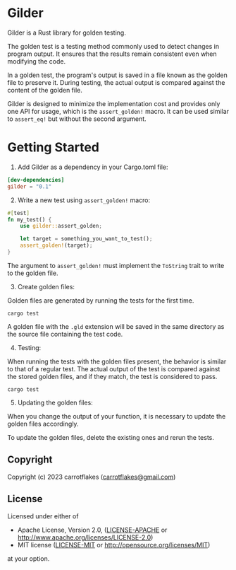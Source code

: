 # Gilder

Gilder is a Rust library for golden testing.

The golden test is a testing method commonly used to detect changes in program output. It ensures that the results remain consistent even when modifying the code.

In a golden test, the program's output is saved in a file known as the golden file to preserve it. During testing, the actual output is compared against the content of the golden file.

Gilder is designed to minimize the implementation cost and provides only one API for usage, which is the `assert_golden!` macro. It can be used similar to `assert_eq!` but without the second argument.

# Getting Started

1. Add Gilder as a dependency in your Cargo.toml file:

``` toml
[dev-dependencies]
gilder = "0.1"
```

2. Write a new test using `assert_golden!` macro:

``` rust
#[test]
fn my_test() {
    use gilder::assert_golden;

    let target = something_you_want_to_test();
    assert_golden!(target);
}
```

The argument to `assert_golden!` must implement the `ToString` trait to write to the golden file.

3. Create golden files:

Golden files are generated by running the tests for the first time.

``` shell
cargo test
```

A golden file with the `.gld` extension will be saved in the same directory as the source file containing the test code.

4. Testing:

When running the tests with the golden files present, the behavior is similar to that of a regular test. The actual output of the test is compared against the stored golden files, and if they match, the test is considered to pass.

``` shell
cargo test
```

5. Updating the golden files:

When you change the output of your function, it is necessary to update the golden files accordingly.

To update the golden files, delete the existing ones and rerun the tests.

## Copyright

Copyright (c) 2023 carrotflakes (carrotflakes@gmail.com)

## License

Licensed under either of

 * Apache License, Version 2.0, ([LICENSE-APACHE](LICENSE-APACHE) or http://www.apache.org/licenses/LICENSE-2.0)
 * MIT license ([LICENSE-MIT](LICENSE-MIT) or http://opensource.org/licenses/MIT)

at your option.
